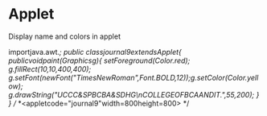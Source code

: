 # Applet
Display name and colors in applet

importjava.awt.*;
public classjournal9extendsApplet{
publicvoidpaint(Graphicsg){
setForeground(Color.red);
g.fillRect(10,10,400,400);
g.setFont(newFont("TimesNewRoman",Font.BOLD,12));g.setColor(Color.yellow);
g.drawString("UCCC&SPBCBA&SDHG\nCOLLEGEOFBCAANDIT.",55,200);
}
}
/*
*<appletcode="journal9"width=800height=800></applet>
*/
